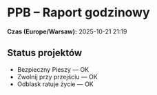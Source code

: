 # PPB – Raport godzinowy
**Czas (Europe/Warsaw):** 2025-10-21 21:19

## Status projektów
- Bezpieczny Pieszy — OK
- Zwolnij przy przejściu — OK
- Odblask ratuje życie — OK

